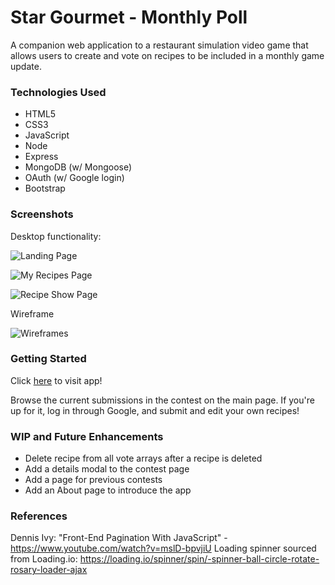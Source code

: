 # Star Gourmet - Monthly Poll

A companion web application to a restaurant simulation video game that allows users to create and vote on recipes to be included in a monthly game update.

### Technologies Used

* HTML5
* CSS3
* JavaScript
* Node
* Express
* MongoDB (w/ Mongoose)
* OAuth (w/ Google login)
* Bootstrap

### Screenshots

Desktop functionality:

![Landing Page](https://i.imgur.com/e4eBVOy.png)

![My Recipes Page](https://i.imgur.com/pHcQt2X.png)

![Recipe Show Page](https://i.imgur.com/nOrbLVc.png)

Wireframe

![Wireframes](https://i.imgur.com/OcyW1pQ.png)

### Getting Started

Click [here](https://star-gourmet-monthly-poll.herokuapp.com/) to visit app!

Browse the current submissions in the contest on the main page. If you're up for it, log in through Google, and submit and edit your own recipes!

### WIP and Future Enhancements

* Delete recipe from all vote arrays after a recipe is deleted
* Add a details modal to the contest page
* Add a page for previous contests
* Add an About page to introduce the app

### References

Dennis Ivy: "Front-End Pagination With JavaScript" - https://www.youtube.com/watch?v=mslD-bpvjiU
Loading spinner sourced from Loading.io: https://loading.io/spinner/spin/-spinner-ball-circle-rotate-rosary-loader-ajax
